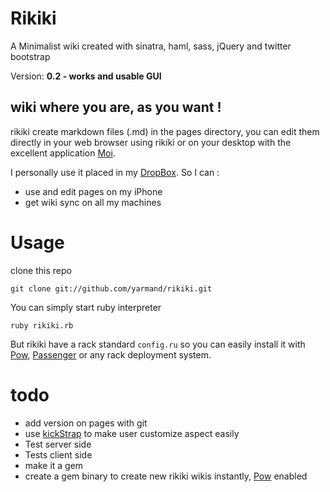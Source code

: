 # Rikiki
A Minimalist wiki created with sinatra, haml, sass, jQuery and twitter bootstrap

Version: **0.2 - works and usable GUI**

## wiki where you are, as you want !
rikiki create markdown files (.md) in the pages directory, you can edit them directly in your web browser using rikiki or on your desktop with the excellent application [Moi](http://mouapp.com/).

I personally use it placed in my [DropBox](http://www.dropbox.com). So I can :

- use and edit pages on my iPhone
- get wiki sync on all my machines

# Usage

clone this repo

	git clone git://github.com/yarmand/rikiki.git

You can simply start ruby interpreter

	ruby rikiki.rb

But rikiki have a rack standard ``config.ru`` so you can easily install it with [Pow](http://pow.cx/), [Passenger](http://www.modrails.com/) or any rack deployment system.
	

# todo

- add version on pages with git
- use [kickStrap](http://ajkochanowicz.github.com/Kickstrap/index.html) to make user customize aspect easily
- Test server side
- Tests client side
- make it a gem
- create a gem binary to create new rikiki wikis instantly, [Pow](http://pow.cx/) enabled
